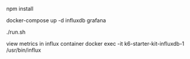 npm install

docker-compose up -d influxdb grafana

./run.sh

view metrics in influx container
docker exec -it k6-starter-kit-influxdb-1 /usr/bin/influx
